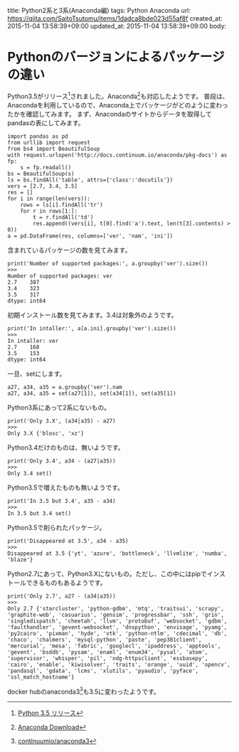 title: Python2系と3系(Anaconda編)
tags: Python Anaconda
url: https://qiita.com/SaitoTsutomu/items/1dadca8bde023d55af8f
created_at: 2015-11-04 13:58:39+09:00
updated_at: 2015-11-04 13:58:39+09:00
body:

# Pythonのバージョンによるパッケージの違い
Python3.5がリリース[^1]されました。Anaconda[^2]も対応したようです。
普段は、Anacondaを利用しているので、Anaconda上でパッケージがどのように変わったかを確認してみます。
まず、Anacondaのサイトからデータを取得してpandasの表にしてみます。

```py3:
import pandas as pd
from urllib import request
from bs4 import BeautifulSoup
with request.urlopen('http://docs.continuum.io/anaconda/pkg-docs') as fp:
    s = fp.readall()
bs = BeautifulSoup(s)
ls = bs.findAll('table', attrs={'class':'docutils'})
vers = [2.7, 3.4, 3.5]
res = []
for i in range(len(vers)):
    rows = ls[i].findAll('tr')
    for r in rows[1:]:
        t = r.findAll('td')
        res.append((vers[i], t[0].find('a').text, len(t[3].contents) > 0))
a = pd.DataFrame(res, columns=['ver', 'nam', 'ini'])
```

含まれているパッケージの数を見てみます。

```py3:
print('Number of supported packages:', a.groupby('ver').size())
>>>
Number of supported packages: ver
2.7    387
3.4    323
3.5    317
dtype: int64
```

初期インストール数を見てみます。3.4は対象外のようです。

```py3:
print('In intaller:', a[a.ini].groupby('ver').size())
>>>
In intaller: ver
2.7    168
3.5    153
dtype: int64
```

一旦、setにします。

```py3:
a27, a34, a35 = a.groupby('ver').nam
a27, a34, a35 = set(a27[1]), set(a34[1]), set(a35[1])
```

Python3系にあって2系にないもの。

```py3:
print('Only 3.X', (a34|a35) - a27)
>>>
Only 3.X {'blosc', 'xz'}
```

Python3.4だけのものは、無いようです。

```py3:
print('Only 3.4', a34 - (a27|a35))
>>>
Only 3.4 set()
```

Python3.5で増えたものも無いようです。

```py3:
print('In 3.5 but 3.4', a35 - a34)
>>>
In 3.5 but 3.4 set()
```

Python3.5で削られたパッケージ。

```py3:
print('Disappeared at 3.5', a34 - a35)
>>>
Disappeared at 3.5 {'yt', 'azure', 'bottleneck', 'llvmlite', 'numba', 'blaze'}
```

Python2.7にあって、Python3.Xにないもの。ただし、この中にはpipでインストールできるものもあるようです。

```py3:
print('Only 2.7', a27 - (a34|a35))
>>>
Only 2.7 {'starcluster', 'python-gdbm', 'mtq', 'traitsui', 'scrapy', 'graphite-web', 'casuarius', 'gensim', 'progressbar', 'ssh', 'grin', 'singledispatch', 'cheetah', 'llvm', 'protobuf', 'websocket', 'gdbm', 'faulthandler', 'gevent-websocket', 'dnspython', 'envisage', 'pyamg', 'py2cairo', 'pixman', 'hyde', 'vtk', 'python-ntlm', 'cdecimal', 'db', 'chaco', 'chalmers', 'mysql-python', 'paste', 'pep381client', 'mercurial', 'mesa', 'fabric', 'googlecl', 'ipaddress', 'apptools', 'gevent', 'bsddb', 'pysam', 'enaml', 'enum34', 'pysal', 'atom', 'supervisor', 'whisper', 'pil', 'ndg-httpsclient', 'essbasepy', 'cairo', 'enable', 'kiwisolver', 'traits', 'orange', 'uuid', 'opencv', 'pandasql', 'gdata', 'lcms', 'xlutils', 'pyaudio', 'pyface', 'ssl_match_hostname'}
```

docker hubのanaconda3[^3]も3.5に変わったようです。


[^1]: [Python 3.5 リリース](http://www.python.jp/news/python-3.5.html)
[^2]: [Anaconda Download](https://www.continuum.io/downloads)
[^3]: [continuumio/anaconda3](https://hub.docker.com/r/continuumio/anaconda3/)

